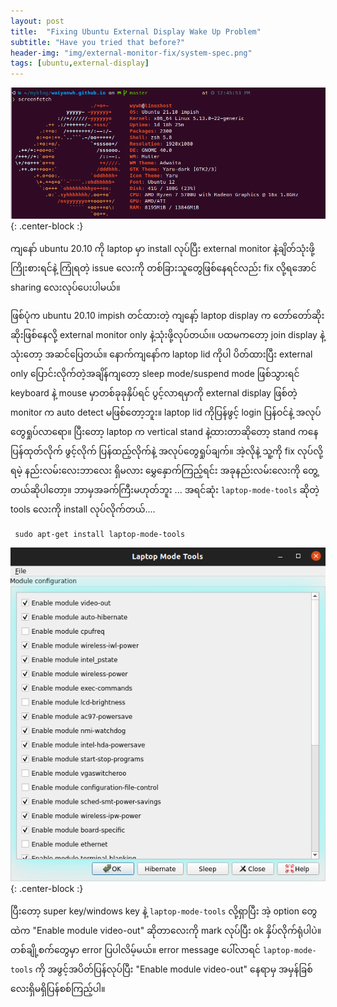 ```yaml
---
layout: post
title:  "Fixing Ubuntu External Display Wake Up Problem"
subtitle: "Have you tried that before?"
header-img: "img/external-monitor-fix/system-spec.png"
tags: [ubuntu,external-display]
---
```

![spec](/img/external-monitor-fix/system-spec.png){: .center-block :}

ကျနော် ubuntu 20.10 ကို laptop မှာ install လုပ်ပြီး external monitor နဲ့ချိတ်သုံးဖို့ကြိုးစားရင်နဲ့ ကြုံရတဲ့ issue လေးကို တစ်ခြားသူတွေဖြစ်နေရင်လည်း fix လို့ရအောင် sharing လေးလုပ်ပေးပါမယ်။ 

ဖြစ်ပုံက ubuntu 20.10 impish တင်ထားတဲ့ ကျနော့် laptop display က တော်တော်ဆိုးဆိုးဖြစ်နေလို့ external monitor only နဲ့သုံးဖို့လုပ်တယ်၊။ ပထမကတော့ join display နဲ့သုံးတော့ အဆင်ပြေတယ်။ နောက်ကျနော်က laptop lid ကိုပါ ပိတ်ထားပြီး external only ပြောင်းလိုက်တဲ့အချိန်ကျတော့ sleep mode/suspend mode ဖြစ်သွားရင် keyboard နဲ့ mouse မှာတစ်ခုခုနှိပ်ရင် ပွင့်လာရမှာကို external display ဖြစ်တဲ့ monitor က auto detect မဖြစ်တော့ဘူး။ laptop lid ကိုပြန်ဖွင့် login ပြန်ဝင်နဲ့ အလုပ်တွေရှုပ်လာရော။ ပြီးတော့ laptop က vertical stand နဲ့ထားတာဆိုတော့ stand ကနေ ပြန်ထုတ်လိုက် ဖွင့်လိုက် ပြန်ထည့်လိုက်နဲ့ အလုပ်တွေရှုပ်ချက်။ အဲ့လိုနဲ့ သူ့ကို fix လုပ်လို့ရမဲ့ နည်းလမ်းလေးဘာလေး ရှိမလား မွှေနှောက်ကြည့်ရင်း အခုနည်းလမ်းလေးကို တွေ့တယ်ဆိုပါတော့။ ဘာမှအခက်ကြီးမဟုတ်ဘူး ...
အရင်ဆုံး `laptop-mode-tools` ဆိုတဲ့ tools လေးကို install လုပ်လိုက်တယ်....
```
 sudo apt-get install laptop-mode-tools
```
![spec](/img/external-monitor-fix/laptop-mode-tools.png){: .center-block :}

ပြီးတော့ super key/windows key နဲ့ `laptop-mode-tools` လို့ရှာပြီး အဲ့ option တွေထဲက "Enable module video-out"  ဆိုတာလေးကို mark လုပ်ပြီး ok နှိပ်လိုက်ရုံပါပဲ။ တစ်ချို့စက်တွေမှာ error ပြပါလိမ့်မယ်။ error message ပေါ်လာရင် `laptop-mode-tools` ကို အဖွင့်အပိတ်ပြန်လုပ်ပြီး "Enable module video-out" နေရာမှ အမှန်ခြစ်လေးရှိမရှိပြန်စစ်ကြည့်ပါ။ 

